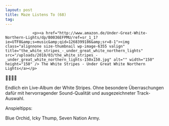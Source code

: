```yaml
---
layout: post
title: Maze Listens To (68)
tag: 
---
```



                <p><a href="http://www.amazon.de/Under-Great-White-Northern-Lights/dp/B0036EFPMU/ref=sr_1_1?ie=UTF8&amp;s=music&amp;qid=1268399186&amp;sr=8-1"><img class="alignnone size-thumbnail wp-image-6355 valign" title="the_white_stripes_-_under_great_white_northern_lights" src="/uploads/2010/03/the_white_stripes_-_under_great_white_northern_lights-150x150.jpg" alt="" width="150" height="150" /> The White Stripes - Under Great White Northern Lights</a></p>
<p>🤘🤘🤘🤘</p>
<p>Endlich ein Live-Album der White Stripes. Ohne besondere Überraschungen dafür mit hervorragender Sound-Qualität und ausgezeichneter Track-Auswahl.</p>
<p>Anspieltipps:</p>
<p>Blue Orchid, Icky Thump, Seven Nation Army.</p>
            
